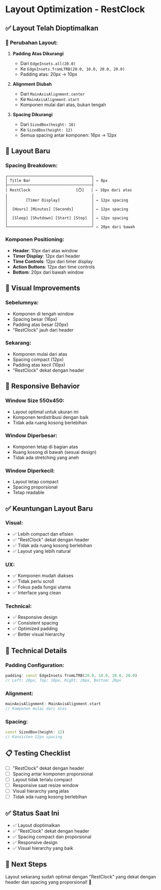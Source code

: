 # Layout Optimization - RestClock

## ✅ **Layout Telah Dioptimalkan**

### 🎯 **Perubahan Layout:**

1. **Padding Atas Dikurangi**
   - Dari `EdgeInsets.all(20.0)` 
   - Ke `EdgeInsets.fromLTRB(20.0, 10.0, 20.0, 20.0)`
   - Padding atas: 20px → 10px

2. **Alignment Diubah**
   - Dari `MainAxisAlignment.center`
   - Ke `MainAxisAlignment.start`
   - Komponen mulai dari atas, bukan tengah

3. **Spacing Dikurangi**
   - Dari `SizedBox(height: 16)` 
   - Ke `SizedBox(height: 12)`
   - Semua spacing antar komponen: 16px → 12px

## 📐 **Layout Baru**

### **Spacing Breakdown:**
```
┌─────────────────────────────────────┐
│ Title Bar                           │ ← 0px
├─────────────────────────────────────┤
│ RestClock                    [⏱️]   │ ← 10px dari atas
│                                     │
│        [Timer Display]              │ ← 12px spacing
│                                     │
│  [Hours] [Minutes] [Seconds]        │ ← 12px spacing
│                                     │
│  [Sleep] [Shutdown] [Start] [Stop]  │ ← 12px spacing
│                                     │
└─────────────────────────────────────┘ ← 20px dari bawah
```

### **Komponen Positioning:**
- **Header**: 10px dari atas window
- **Timer Display**: 12px dari header
- **Time Controls**: 12px dari timer display
- **Action Buttons**: 12px dari time controls
- **Bottom**: 20px dari bawah window

## 🎨 **Visual Improvements**

### **Sebelumnya:**
- Komponen di tengah window
- Spacing besar (16px)
- Padding atas besar (20px)
- "RestClock" jauh dari header

### **Sekarang:**
- Komponen mulai dari atas
- Spacing compact (12px)
- Padding atas kecil (10px)
- "RestClock" dekat dengan header

## 📱 **Responsive Behavior**

### **Window Size 550x450:**
- Layout optimal untuk ukuran ini
- Komponen terdistribusi dengan baik
- Tidak ada ruang kosong berlebihan

### **Window Diperbesar:**
- Komponen tetap di bagian atas
- Ruang kosong di bawah (sesuai design)
- Tidak ada stretching yang aneh

### **Window Diperkecil:**
- Layout tetap compact
- Spacing proporsional
- Tetap readable

## ✅ **Keuntungan Layout Baru**

### **Visual:**
- ✅ Lebih compact dan efisien
- ✅ "RestClock" dekat dengan header
- ✅ Tidak ada ruang kosong berlebihan
- ✅ Layout yang lebih natural

### **UX:**
- ✅ Komponen mudah diakses
- ✅ Tidak perlu scroll
- ✅ Fokus pada fungsi utama
- ✅ Interface yang clean

### **Technical:**
- ✅ Responsive design
- ✅ Consistent spacing
- ✅ Optimized padding
- ✅ Better visual hierarchy

## 🔧 **Technical Details**

### **Padding Configuration:**
```dart
padding: const EdgeInsets.fromLTRB(20.0, 10.0, 20.0, 20.0)
// Left: 20px, Top: 10px, Right: 20px, Bottom: 20px
```

### **Alignment:**
```dart
mainAxisAlignment: MainAxisAlignment.start
// Komponen mulai dari atas
```

### **Spacing:**
```dart
const SizedBox(height: 12)
// Konsisten 12px spacing
```

## 📋 **Testing Checklist**

- [ ] "RestClock" dekat dengan header
- [ ] Spacing antar komponen proporsional
- [ ] Layout tidak terlalu compact
- [ ] Responsive saat resize window
- [ ] Visual hierarchy yang jelas
- [ ] Tidak ada ruang kosong berlebihan

## ✅ **Status Saat Ini**

- ✅ Layout dioptimalkan
- ✅ "RestClock" dekat dengan header
- ✅ Spacing compact dan proporsional
- ✅ Responsive design
- ✅ Visual hierarchy yang baik

## 🎯 **Next Steps**

Layout sekarang sudah optimal dengan "RestClock" yang dekat dengan header dan spacing yang proporsional! 🎨
